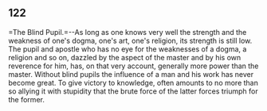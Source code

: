 ## 122

=The Blind Pupil.=--As long as one knows very well the strength and the
weakness of one's dogma, one's art, one's religion, its strength is
still low. The pupil and apostle who has no eye for the weaknesses of a
dogma, a religion and so on, dazzled by the aspect of the master and by
his own reverence for him, has, on that very account, generally more
power than the master. Without blind pupils the influence of a man and
his work has never become great. To give victory to knowledge, often
amounts to no more than so allying it with stupidity that the brute
force of the latter forces triumph for the former.


